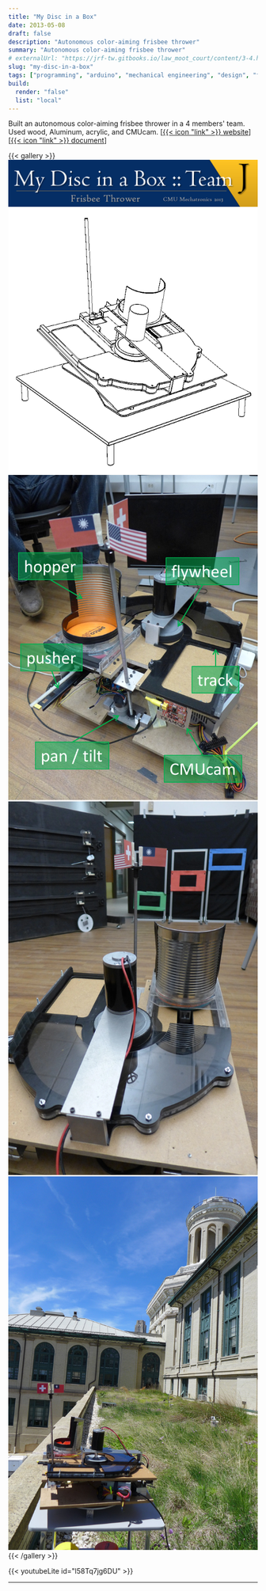 ```yaml
---
title: "My Disc in a Box"
date: 2013-05-08
draft: false
description: "Autonomous color-aiming frisbee thrower"
summary: "Autonomous color-aiming frisbee thrower"
# externalUrl: "https://jrf-tw.gitbooks.io/law_moot_court/content/3-4.html"
slug: "my-disc-in-a-box"
tags: ["programming", "arduino", "mechanical engineering", "design", "fabrication", "testing"]
build:
  render: "false"
  list: "local"
---
```


Built an autonomous color-aiming frisbee thrower in a 4 members' team. Used wood, Aluminum, acrylic, and CMUcam. [[{{< icon "link" >}} website](http://cmumechatronics2013teamj.blogspot.com/)] [[{{< icon "link" >}} document](TeamJ_FinalReport.pdf)]

{{< gallery >}}
  <img src="frisbee_logo.png" class="grid-w100" />
  <img src="bw_new.png" class="grid-w50" />
  <img src="total_real.png" class="grid-w50" />
  <img src="P1010679.jpg" class="grid-w50" />
  <img src="outdoor.jpg" class="grid-w50" />
{{< /gallery >}}

{{< youtubeLite id="l58Tq7jg6DU" >}}

---


